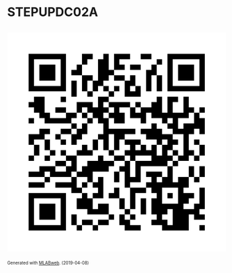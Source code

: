 <!--- PrjInfo ---> <!--- Please remove this line after manually editing --->
<!--- 00a56be08b96043df9e37d6aff7b6990 --->
<!--- Created:2019-04-08 08:25:57.681688: ---> 
<!--- Author:: ---> 
<!--- AuthorEmail:: ---> 
<!--- Tags:: ---> 
<!--- Ust:: ---> 
<!--- Label --->
<!--- ELabel ---> 
<!--- Name:STEPUPDC02A: --->
# STEPUPDC02A
<!--- LongName --->
## 
<!--- ELongName ---> 

<!--- Lead --->

<!--- ELead ---> 

![STEPUPDC02A](doc/img/STEPUPDC02A_QRcode.png) 


<!--- Description --->
<!--- EDescription --->
<!--- Content --->
<!--- EContent --->
<sub><sup> Generated with [MLABweb](https://github.com/MLAB-project/MLABweb). (2019-04-08)</sup></sub>